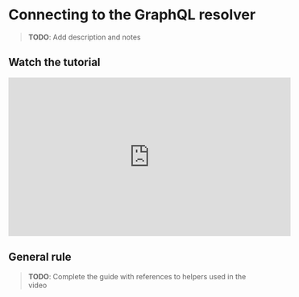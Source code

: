 # Connecting to the GraphQL resolver

> **TODO**: Add description and notes

## Watch the tutorial

<iframe width="560" height="315" src="https://www.youtube.com/embed/RPE36f0xQRI" frameborder="0" allow="accelerometer; autoplay; encrypted-media; gyroscope; picture-in-picture" allowfullscreen></iframe>

## General rule

> **TODO**: Complete the guide with references to helpers used in the video
